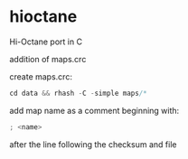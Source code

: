 # hioctane
Hi-Octane port in C

addition of maps.crc

create maps.crc:

```c
cd data && rhash -C -simple maps/*
```

add map name as a comment beginning with:

```c
; <name>
```

after the line following the checksum and file
